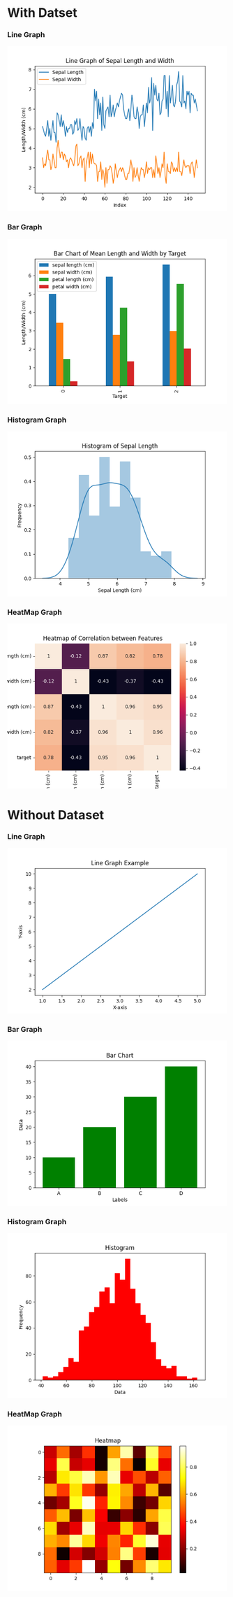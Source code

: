 # With Datset

### Line Graph

![](Figure_5.png)

### Bar Graph

![](Figure_6.png)

### Histogram Graph

![](Figure_7.png)

### HeatMap Graph

![](Figure_8.png)

# Without Dataset

### Line Graph

![](Figure_1.png)

### Bar Graph

![](Figure_2.png)

### Histogram Graph

![](Figure_3.png)

### HeatMap Graph

![](Figure_4.png)
